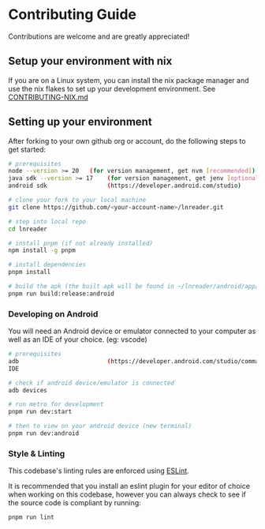 # Contributing Guide

Contributions are welcome and are greatly appreciated!

## Setup your environment with nix

If you are on a Linux system, you can install the nix package manager and use the nix flakes to set up your development environment.
See [CONTRIBUTING-NIX.md](CONTRIBUTING-NIX.md)

## Setting up your environment

After forking to your own github org or account, do the following steps to get started:

```bash
# prerequisites
node --version >= 20   (for version management, get nvm [recommended])
java sdk --version >= 17    (for version management, get jenv [optional])
android sdk                 (https://developer.android.com/studio)

# clone your fork to your local machine
git clone https://github.com/<your-account-name>/lnreader.git

# step into local repo
cd lnreader

# install pnpm (if not already installed)
npm install -g pnpm

# install dependencies
pnpm install

# build the apk (the built apk will be found in ~/lnreader/android/app/build/outputs/apk/release/)
pnpm run build:release:android
```

### Developing on Android

You will need an Android device or emulator connected to your computer as well as an IDE of your choice. (eg: vscode)

```bash
# prerequisites
adb                         (https://developer.android.com/studio/command-line/adb)
IDE

# check if android device/emulator is connected
adb devices

# run metro for development
pnpm run dev:start

# then to view on your android device (new terminal)
pnpm run dev:android
```

### Style & Linting

This codebase's linting rules are enforced using [ESLint](http://eslint.org/).

It is recommended that you install an eslint plugin for your editor of choice when working on this
codebase, however you can always check to see if the source code is compliant by running:

```bash
pnpm run lint
```
